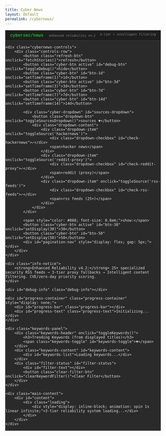 ```yaml
---
title: Cyber News
layout: default
permalink: /cybernews/
---
```


<style>
.cybernews-container {
    max-width: 1200px;
    margin: 0 auto;
    background: var(--bg-color-dark, #2a2a2a);
    border: 1px solid #444;
    overflow: hidden;
    font-family: 'Courier New', monospace;
    color: var(--txt-color-dark, #e0e0e0);
}

[data-theme="light"] .cybernews-container {
    background: #f8f8f8;
    color: #333;
    border: 1px solid #ddd;
}

.cybernews-header {
    background: #1e1e1e;
    color: #00ff00;
    padding: 8px 15px;
    border-bottom: 1px solid #444;
    font-size: 0.9em;
}

[data-theme="light"] .cybernews-header {
    background: #e0e0e0;
    color: #006600;
    border-bottom: 1px solid #ccc;
}

.cybernews-header h1 {
    font-size: 1.1em;
    margin-bottom: 2px;
    font-weight: normal;
    display: inline;
}

.cybernews-header .subtitle {
    font-size: 0.8em;
    color: #888;
    display: inline;
    margin-left: 10px;
}

.cybernews-header .api-status {
    float: right;
    color: #888;
    font-size: 0.8em;
}

.cybernews-controls {
    padding: 8px 15px;
    background: var(--bg-color-dark, #2a2a2a);
    border-bottom: 1px solid #444;
}

[data-theme="light"] .cybernews-controls {
    background: #f0f0f0;
    border-bottom: 1px solid #ccc;
}

.controls-row {
    display: flex;
    gap: 8px;
    align-items: center;
    justify-content: flex-start;
    flex-wrap: wrap;
    padding: 2px 0;
}

.cyber-btn {
    background: #333;
    color: #ccc;
    border: 1px solid #555;
    padding: 3px 8px;
    border-radius: 2px;
    cursor: pointer;
    font-family: 'Courier New', monospace;
    font-size: 0.8em;
    transition: all 0.2s ease;
    white-space: nowrap;
}

[data-theme="light"] .cyber-btn {
    background: #ddd;
    color: #333;
    border: 1px solid #bbb;
}

.cyber-btn:hover {
    background: #444;
    border-color: #666;
}

[data-theme="light"] .cyber-btn:hover {
    background: #ccc;
    border-color: #999;
}

.cyber-btn.active {
    background: #00ff00 !important;
    color: #000 !important;
    border-color: #00ff00 !important;
}

.refresh-btn {
    background: #333;
    color: #00ff00;
    border: 1px solid #555;
    padding: 3px 8px;
    border-radius: 2px;
    cursor: pointer;
    font-family: 'Courier New', monospace;
    font-size: 0.8em;
    transition: all 0.2s ease;
}

[data-theme="light"] .refresh-btn {
    background: #ddd;
    color: #006600;
    border: 1px solid #bbb;
}

.refresh-btn:hover {
    background: #00ff00;
    color: #000;
}

.cyber-dropdown {
    position: relative;
    display: inline-block;
}

.dropdown-btn {
    background: #333;
    color: #0099ff;
    border: 1px solid #555;
    padding: 3px 8px;
    border-radius: 2px;
    cursor: pointer;
    font-family: 'Courier New', monospace;
    font-size: 0.8em;
    transition: all 0.2s ease;
}

[data-theme="light"] .dropdown-btn {
    background: #ddd;
    color: #0066cc;
    border: 1px solid #bbb;
}

.dropdown-btn:hover {
    background: #444;
    border-color: #666;
}

[data-theme="light"] .dropdown-btn:hover {
    background: #ccc;
    border-color: #999;
}

.dropdown-content {
    display: none;
    position: absolute;
    top: 100%;
    left: 0;
    background: #333;
    min-width: 180px;
    border: 1px solid #555;
    border-radius: 2px;
    z-index: 1000;
    margin-top: 2px;
}

[data-theme="light"] .dropdown-content {
    background: #fff;
    border: 1px solid #ccc;
}

.cyber-dropdown.open .dropdown-content {
    display: block;
}

.dropdown-item {
    padding: 6px 10px;
    cursor: pointer;
    font-size: 0.8em;
    color: #ccc;
    transition: background 0.2s ease;
    display: flex;
    align-items: center;
    gap: 6px;
}

[data-theme="light"] .dropdown-item {
    color: #333;
}

.dropdown-item:hover {
    background: #444;
}

[data-theme="light"] .dropdown-item:hover {
    background: #f0f0f0;
}

.dropdown-checkbox {
    width: 12px;
    height: 12px;
    border: 1px solid #666;
    background: #222;
    display: flex;
    align-items: center;
    justify-content: center;
    font-size: 10px;
    color: #00ff00;
}

[data-theme="light"] .dropdown-checkbox {
    background: #fff;
    border: 1px solid #999;
    color: #006600;
}

.loading {
    text-align: center;
    padding: 40px;
    color: #00ff00;
    font-size: 1.2em;
}

[data-theme="light"] .loading {
    color: #006600;
}

.error {
    text-align: center;
    padding: 40px;
    color: #ff6666;
    background: #2a1a1a;
    margin: 20px;
    border: 1px solid #ff6666;
}

[data-theme="light"] .error {
    color: #cc0000;
    background: #ffe0e0;
    border: 1px solid #cc0000;
}

/* Keywords panel - now outside the grid */
.keywords-panel {
    background: #1e1e1e;
    border: 1px solid #444;
    border-radius: 4px;
    margin: 15px;
}

[data-theme="light"] .keywords-panel {
    background: #f0f0f0;
    border: 1px solid #ccc;
}

.keywords-header {
    padding: 8px 12px;
    border-bottom: 1px solid #444;
    cursor: pointer;
    user-select: none;
    display: flex;
    justify-content: space-between;
    align-items: center;
    background: #2a2a2a;
}

[data-theme="light"] .keywords-header {
    background: #e8e8e8;
    border-bottom: 1px solid #ccc;
}

.keywords-header h3 {
    margin: 0;
    font-size: 0.9em;
    color: #00ff00;
}

[data-theme="light"] .keywords-header h3 {
    color: #006600;
}

.keywords-toggle {
    font-size: 0.8em;
    color: #888;
    transition: transform 0.2s ease;
}

.keywords-toggle.collapsed {
    transform: rotate(-90deg);
}

.keywords-content {
    padding: 10px 12px;
    font-size: 0.8em;
    line-height: 1.4;
    max-height: 200px;
    overflow-y: auto;
}

.keywords-content.collapsed {
    display: none;
}

.keyword-item {
    display: inline-block;
    margin: 2px 4px 2px 0;
    padding: 2px 6px;
    background: #333;
    border: 1px solid #555;
    border-radius: 3px;
    cursor: pointer;
    transition: all 0.2s ease;
    white-space: nowrap;
    font-size: 0.75em;
}

[data-theme="light"] .keyword-item {
    background: #e0e0e0;
    border: 1px solid #bbb;
    color: #333;
}

.keyword-item:hover {
    background: #444;
    border-color: #00ff00;
}

[data-theme="light"] .keyword-item:hover {
    background: #d0d0d0;
    border-color: #006600;
}

.keyword-item.active {
    background: #00ff00;
    color: #000;
    border-color: #00ff00;
}

.keyword-count {
    color: #888;
    font-weight: bold;
}

.filter-status {
    padding: 5px 12px;
    border-top: 1px solid #444;
    background: #1a1a1a;
    font-size: 0.7em;
    color: #00ff00;
    display: none;
}

[data-theme="light"] .filter-status {
    background: #f8f8f8;
    border-top: 1px solid #ccc;
    color: #006600;
}

.filter-status.active {
    display: block;
}

.clear-filter-btn {
    background: #ff4444;
    color: #fff;
    border: 1px solid #ff6666;
    padding: 2px 8px;
    border-radius: 3px;
    cursor: pointer;
    font-family: 'Courier New', monospace;
    font-size: 0.7em;
    transition: all 0.2s ease;
    margin-top: 5px;
}

.clear-filter-btn:hover {
    background: #ff6666;
}

.debug-info {
    background: #1a1a2e;
    border: 1px solid #333;
    padding: 8px;
    margin: 15px;
    font-family: monospace;
    font-size: 0.75em;
    color: #ccc;
    max-height: 180px;
    overflow-y: auto;
    line-height: 1.2;
    display: block;
}

[data-theme="light"] .debug-info {
    background: #f8f8f8;
    border: 1px solid #ddd;
    color: #333;
}

.progress-container {
    margin: 15px;
    background: #333;
    border: 1px solid #555;
    height: 20px;
    border-radius: 4px;
    overflow: hidden;
    position: relative;
}

[data-theme="light"] .progress-container {
    background: #e0e0e0;
    border: 1px solid #ccc;
}

.progress-bar {
    height: 100%;
    background: linear-gradient(90deg, #00ff00, #00cc00);
    width: 0%;
    transition: width 0.3s ease;
    border-radius: 3px;
}

[data-theme="light"] .progress-bar {
    background: linear-gradient(90deg, #006600, #004400);
}

.progress-text {
    position: absolute;
    top: 50%;
    left: 50%;
    transform: translate(-50%, -50%);
    font-size: 0.75em;
    color: #fff;
    font-family: 'Courier New', monospace;
    font-weight: bold;
    text-shadow: 1px 1px 1px rgba(0,0,0,0.8);
    white-space: nowrap;
}

.info-notice {
    background: #1a2a1a;
    border: 1px solid #555;
    padding: 8px 15px;
    margin: 8px 15px;
    font-size: 0.8em;
    color: #ccc;
    border-left: 3px solid #00ff00;
}

[data-theme="light"] .info-notice {
    background: #f0f8f0;
    border: 1px solid #ddd;
    color: #333;
    border-left: 3px solid #006600;
}

.main-content {
    margin: 0 15px;
}

.stories {
    padding: 0 0 15px 0;
}

.story {
    background: var(--bg-color-dark, #2a2a2a);
    margin: 8px 0;
    padding: 12px;
    border: 1px solid #444;
    transition: all 0.2s ease;
    border-left: 2px solid #666;
}

[data-theme="light"] .story {
    background: #fff;
    border: 1px solid #ddd;
    border-left: 2px solid #999;
}

.story:hover {
    border-left-color: #00ff00;
    background: #2e2e2e;
}

[data-theme="light"] .story:hover {
    border-left-color: #006600;
    background: #f8f8f8;
}

.story.reddit {
    border-left-color: #ff4500;
}

.story.rss-feed {
    border-left-color: #9966cc;
}

.story.hn {
    border-left-color: #ff6600;
}

.story.priority {
    border-left-color: #ff0066;
    background: #2a2a3a;
}

[data-theme="light"] .story.priority {
    background: #fff0f8;
}

.story-title {
    font-size: 1em;
    font-weight: normal;
    color: var(--txt-color-dark, #e0e0e0);
    margin-bottom: 8px;
    line-height: 1.3;
    cursor: pointer;
    transition: color 0.3s ease;
}

[data-theme="light"] .story-title {
    color: #333;
}

.story-title:hover {
    color: #00ff00;
}

[data-theme="light"] .story-title:hover {
    color: #006600;
}

.story-meta {
    display: flex;
    gap: 15px;
    margin-bottom: 8px;
    font-size: 0.8em;
    color: #888;
    flex-wrap: wrap;
}

.meta-item {
    display: flex;
    align-items: center;
    gap: 3px;
}

.meta-item.clickable {
    cursor: pointer;
    transition: color 0.2s ease;
}

.meta-item.clickable:hover {
    color: #00ff00;
}

[data-theme="light"] .meta-item.clickable:hover {
    color: #006600;
}

.source-indicator {
    font-size: 0.7em;
    margin-left: 5px;
    padding: 1px 4px;
    border-radius: 2px;
}

.source-hn {
    background: #ff6600;
    color: #000;
}

.source-reddit {
    background: #ff4500;
    color: #fff;
}

.source-rss {
    background: #9966cc;
    color: #fff;
}

.priority-indicator {
    background: #ff0066;
    color: #fff;
    font-size: 0.6em;
    padding: 1px 3px;
    border-radius: 2px;
    margin-left: 5px;
}

/* Header dropdown fixes - NEW SECTION */
.site-header {
    position: relative;
    z-index: 2000;
}

.dropdown {
    position: relative;
    z-index: 2001;
}

.dropdown-content {
    position: absolute;
    top: 100%;
    right: 0;
    background-color: var(--navbar-bg-color);
    min-width: 160px;
    max-width: 200px;
    box-shadow: 0px 8px 16px 0px rgba(0,0,0,0.2);
    z-index: 2002;
    list-style: none;
    padding: 0;
    margin: 0;
    border-radius: 4px;
    overflow: hidden;
}

.dropdown-content.show {
    display: block;
}

.dropdown-content a {
    color: var(--txt-color);
    padding: 12px 16px;
    text-decoration: none;
    display: block;
    white-space: nowrap;
    transition: background-color 0.3s;
}

.dropdown-content a:hover {
    background-color: var(--hover-bg-color);
}

/* Ensure cybernews container doesn't interfere */
.cybernews-container {
    position: relative;
    z-index: 1;
    margin-top: 0;
}

@media (max-width: 768px) {
    /* Fix hamburger menu overflow */
    .cybernews-container {
        width: 100%;
        max-width: 100vw;
        overflow-x: hidden;
    }
    
    /* Mobile button layout - arrange in 2 rows */
    .controls-row {
        justify-content: center;
        gap: 4px;
        flex-direction: row;
        align-items: center;
        flex-wrap: wrap;
    }
    
    /* Create visual separation between button groups */
    .controls-row .refresh-btn,
    .controls-row #debug-btn,
    .controls-row #btn-1d,
    .controls-row #btn-3d,
    .controls-row #btn-7d,
    .controls-row #btn-14d {
        order: 1;
        margin: 2px 1px;
    }
    
    /* Force line break before sources dropdown */
    .controls-row .cyber-dropdown,
    .controls-row span[style*="color: #888"],
    .controls-row #btn-30,
    .controls-row #btn-50,
    .controls-row #pagination-nav {
        order: 2;
        margin: 2px 1px;
    }
    
    /* Add line break between the two groups */
    .controls-row .cyber-dropdown {
        margin-left: 8px;
    }
    
    /* Force wrap after timeframe buttons */
    .controls-row #btn-14d::after {
        content: "";
        flex-basis: 100%;
        height: 0;
    }
    
    /* Smaller buttons on mobile */
    .cyber-btn,
    .refresh-btn,
    .dropdown-btn {
        font-size: 0.7em;
        padding: 2px 6px;
    }
    
    /* Constrain dropdown width */
    .dropdown-content {
        min-width: 160px;
        max-width: 90vw;
        left: 0;
        right: auto;
    }
    
    /* Make sure dropdown doesn't overflow */
    .cyber-dropdown {
        position: relative;
    }
    
    .cyber-dropdown.open .dropdown-content {
        position: absolute;
        z-index: 1000;
    }
    
    .story-meta {
        gap: 6px;
    }
    
    /* Header dropdown mobile fixes - NEW SECTION */
    .site-header {
        overflow: visible;
        position: relative;
    }
    
    .dropdown {
        position: relative;
    }
    
    .dropdown-content {
        position: absolute;
        right: 0;
        left: auto;
        width: auto;
        min-width: 160px;
        max-width: calc(100vw - 40px);
        box-sizing: border-box;
    }
    
    /* Prevent body overflow when dropdown is open */
    body.dropdown-open {
        overflow-x: hidden;
    }
    
    /* Stack story meta on very small screens */
    @media (max-width: 480px) {
        .story-meta {
            flex-direction: column;
            align-items: flex-start;
            gap: 4px;
        }
    }
}

@keyframes spin {
    0% { opacity: 0.3; }
    50% { opacity: 1; }
    100% { opacity: 0.3; }
}
</style>

<div class="cybernews-container">
    <div class="cybernews-header">
        <h1>cybersec/news</h1>
        <span class="subtitle">enhanced reliability v4.2</span>
        <span class="api-status">3-tier + intelligent filtering</span>
    </div>

    <div class="cybernews-controls">
        <div class="controls-row">
            <button class="refresh-btn" onclick="fetchStories()">refresh</button>
            <button class="cyber-btn active" id="debug-btn" onclick="toggleDebug()">hide</button>
            <button class="cyber-btn" id="btn-1d" onclick="setTimeframe(1)">1d</button>
            <button class="cyber-btn active" id="btn-3d" onclick="setTimeframe(3)">3d</button>
            <button class="cyber-btn" id="btn-7d" onclick="setTimeframe(7)">7d</button>
            <button class="cyber-btn" id="btn-14d" onclick="setTimeframe(14)">14d</button>
            
            <div class="cyber-dropdown" id="sources-dropdown">
                <button class="dropdown-btn" onclick="toggleSourcesDropdown()">sources ▼</button>
                <div class="dropdown-content">
                    <div class="dropdown-item" onclick="toggleSource('hackernews')">
                        <div class="dropdown-checkbox" id="check-hackernews">✓</div>
                        <span>hacker news</span>
                    </div>
                    <div class="dropdown-item" onclick="toggleSource('reddit-proxy')">
                        <div class="dropdown-checkbox" id="check-reddit-proxy">✓</div>
                        <span>reddit (proxy)</span>
                    </div>
                    <div class="dropdown-item" onclick="toggleSource('rss-feeds')">
                        <div class="dropdown-checkbox" id="check-rss-feeds">✓</div>
                        <span>rss feeds (25+)</span>
                    </div>
                </div>
            </div>
            
            <span style="color: #888; font-size: 0.8em;">show:</span>
            <button class="cyber-btn active" id="btn-30" onclick="setDisplay(30)">30</button>
            <button class="cyber-btn" id="btn-50" onclick="setDisplay(50)">50</button>
            <div id="pagination-nav" style="display: flex; gap: 5px;"></div>
        </div>
    </div>

    <div class="info-notice">
        <strong>Enhanced Reliability v4.2:</strong> 25+ specialized security RSS feeds → 3-tier proxy fallbacks → Intelligent content filtering. CVE/zero-day priority scoring.
    </div>

    <div id="debug-info" class="debug-info"></div>
    
    <div id="progress-container" class="progress-container" style="display: none;">
        <div id="progress-bar" class="progress-bar"></div>
        <div id="progress-text" class="progress-text">Initializing...</div>
    </div>

    <div class="keywords-panel">
        <div class="keywords-header" onclick="toggleKeywords()">
            <h3>Trending Keywords (from displayed titles)</h3>
            <span class="keywords-toggle" id="keywords-toggle">▼</span>
        </div>
        <div class="keywords-content" id="keywords-content">
            <div id="keywords-list">Loading keywords...</div>
        </div>
        <div class="filter-status" id="filter-status">
            <div id="filter-text"></div>
            <button class="clear-filter-btn" onclick="clearKeywordFilter()">Clear Filter</button>
        </div>
    </div>

    <div class="main-content">
        <div id="content">
            <div class="loading">
                <div style="display: inline-block; animation: spin 1s linear infinite;">3-tier reliability system loading...</div>
            </div>
        </div>
    </div>
</div>

<!-- RSS Parser Library -->
<script src="https://unpkg.com/rss-parser@3.13.0/dist/rss-parser.min.js"></script>

<script>
    // Global state
    let currentTimeframe = 3;
    let debugMode = true;
    let displayPerPage = 30;
    let currentPage = 1;
    let allStories = [];
    let filteredStories = [];
    let debugOutput = '';
    let keywordsExpanded = true;
    let activeKeywordFilter = null;
    let extractedKeywords = {};
    
    // Progress tracking
    let totalOperations = 0;
    let completedOperations = 0;
    
    const sources = {
        hackernews: true,
        'reddit-proxy': true,
        'rss-feeds': true
    };

    // Tier 1: Specialized RSS feeds
    const rssFeeds = {
        bleeping: 'https://www.bleepingcomputer.com/feed/',
        thehackernews: 'https://thehackernews.com/feeds/posts/default',
        darkreading: 'https://www.darkreading.com/rss.xml',
        infosecmag: 'https://www.infosecurity-magazine.com/rss/news/',
        exploitdb: 'https://www.exploit-db.com/rss.xml',
        apisecurity: 'https://apisecurity.io/feed/index.xml',
        f5labs: 'https://www.f5.com/labs/rss-feeds/all.xml',
        cisa: 'https://www.cisa.gov/cybersecurity-advisories/all.xml',
        krebs: 'https://krebsonsecurity.com/feed/',
        securityweek: 'https://www.securityweek.com/feed/',
        cybersecuritynews: 'https://cybersecuritynews.com/feed/',
        securityaffairs: 'https://securityaffairs.co/wordpress/feed',
        hackread: 'https://www.hackread.com/feed/',
        crowdstrike: 'https://www.crowdstrike.com/blog/feed/',
        checkpoint: 'https://blog.checkpoint.com/feed/',
        paloalto: 'https://unit42.paloaltonetworks.com/feed/',
        microsoft_security: 'https://www.microsoft.com/security/blog/feed/',
        google_security: 'https://security.googleblog.com/feeds/posts/default',
        fireeye: 'https://www.mandiant.com/resources/blog/rss.xml',
        securelist: 'https://securelist.com/feed/',
        recorded_future: 'https://www.recordedfuture.com/feed',
        badcyber: 'https://badcyber.com/feed/',
        schneier: 'https://www.schneier.com/blog/atom.xml',
        malwaretech: 'https://www.malwaretech.com/feed',
        cyberscoop: 'https://www.cyberscoop.com/feed/'
    };

    const corsProxies = [
        'https://corsproxy.io/?',
        'https://api.allorigins.win/get?url=',
        'https://thingproxy.freeboard.io/fetch/',
        'https://api.codetabs.com/v1/proxy?quest='
    ];
    
    function log(message) {
        console.log(message);
        const timestamp = new Date().toLocaleTimeString();
        debugOutput += `<div>[${timestamp}] ${message}</div>`;
        const debugDiv = document.getElementById('debug-info');
        if (debugDiv && debugMode) {
            debugDiv.innerHTML = debugOutput;
            debugDiv.scrollTop = debugDiv.scrollHeight;
        }
        updateProgress();
    }
    
    // FIXED: New function that extracts keywords only from the final displayed story titles
    function extractKeywordsFromFinalResults(stories) {
        const keywordCounts = {};
        const stopWords = new Set([
            'the', 'and', 'or', 'but', 'in', 'on', 'at', 'to', 'for', 'of', 'with', 'by', 
            'from', 'up', 'about', 'into', 'through', 'during', 'before', 'after', 'above', 
            'below', 'between', 'among', 'against', 'within', 'without', 'throughout', 'upon',
            'a', 'an', 'is', 'are', 'was', 'were', 'be', 'been', 'being', 'have', 'has', 'had',
            'do', 'does', 'did', 'will', 'would', 'could', 'should', 'may', 'might', 'must',
            'can', 'this', 'that', 'these', 'those', 'i', 'you', 'he', 'she', 'it', 'we', 'they',
            'new', 'now', 'more', 'also', 'just', 'how', 'what', 'when', 'where', 'why', 'who'
        ]);
        
        // Only analyze titles from the final displayed stories
        stories.forEach(story => {
            const titleText = story.title?.toLowerCase() || '';
            
            // Extract CVE patterns from titles only
            const cveMatches = titleText.match(/cve-\d{4}-\d+/g);
            if (cveMatches) {
                cveMatches.forEach(cve => {
                    const normalizedCVE = cve.toUpperCase();
                    keywordCounts[normalizedCVE] = (keywordCounts[normalizedCVE] || 0) + 1;
                });
            }
            
            // Extract security-relevant terms from titles only
            const words = titleText.match(/\b[a-zA-Z]+\b/g) || [];
            words.forEach(word => {
                const cleanWord = word.toLowerCase().trim();
                if (stopWords.has(cleanWord) || cleanWord.length < 3) return;
                
                // Focus on security terms and company names
                const securityTerms = [
                    'whatsapp', 'telegram', 'microsoft', 'google', 'apple', 'meta', 'facebook',
                    'security', 'vulnerability', 'exploit', 'malware', 'ransomware', 'phishing', 'breach',
                    'attack', 'hack', 'cyber', 'threat', 'patch', 'critical', 'zero-day', 'apt',
                    'cisa', 'china', 'russia', 'iran', 'android', 'ios', 'windows', 'linux',
                    'bitcoin', 'cryptocurrency', 'api', 'database', 'cloud', 'aws', 'azure',
                    'chrome', 'firefox', 'safari', 'edge', 'github', 'docker', 'kubernetes',
                    'nvidia', 'intel', 'amd', 'cisco', 'zoom', 'slack', 'teams', 'discord'
                ];
                
                if (securityTerms.includes(cleanWord)) {
                    keywordCounts[cleanWord] = (keywordCounts[cleanWord] || 0) + 1;
                }
            });
        });
        
        // Filter and sort keywords - only show keywords that appear at least once
        return Object.entries(keywordCounts)
            .filter(([word, count]) => count >= 1)
            .sort((a, b) => b[1] - a[1])
            .slice(0, 20)
            .reduce((obj, [word, count]) => {
                obj[word] = count;
                return obj;
            }, {});
    }
    
    // FIXED: Simplified function that only regenerates keywords when filtering
    function updateKeywordsFromVisibleStories() {
        // For filtering, re-extract from the stories being shown
        const storiesToAnalyze = activeKeywordFilter ? filteredStories : allStories;
        
        if (storiesToAnalyze.length === 0) {
            // Don't clear keywords if we have no stories to show
            updateKeywordsDisplay();
            return;
        }
        
        // Only regenerate keywords if we're filtering, otherwise keep the original keywords from the 150 stories
        if (activeKeywordFilter) {
            extractedKeywords = extractKeywordsFromFinalResults(storiesToAnalyze);
            log(`Keywords updated for filtered view: ${storiesToAnalyze.length} stories`);
        }
        
        updateKeywordsDisplay();
    }
    
    function updateKeywordsDisplay() {
        const keywordsList = document.getElementById('keywords-list');
        if (!keywordsList) return;
        
        if (Object.keys(extractedKeywords).length === 0) {
            keywordsList.innerHTML = '<span style="color: #888;">No keywords found</span>';
            return;
        }
        
        const keywordItems = Object.entries(extractedKeywords).map(([keyword, count]) => {
            const isActive = activeKeywordFilter === keyword;
            const activeClass = isActive ? ' active' : '';
            return `<span class="keyword-item${activeClass}" onclick="filterByKeyword('${keyword}')">${keyword} <span class="keyword-count">(${count})</span></span>`;
        }).join('');
        
        keywordsList.innerHTML = keywordItems;
        log(`Keywords panel updated with ${Object.keys(extractedKeywords).length} trending terms from displayed titles`);
    }
    
    function toggleKeywords() {
        keywordsExpanded = !keywordsExpanded;
        const content = document.getElementById('keywords-content');
        const toggle = document.getElementById('keywords-toggle');
        
        if (keywordsExpanded) {
            content.classList.remove('collapsed');
            toggle.classList.remove('collapsed');
            toggle.textContent = '▼';
        } else {
            content.classList.add('collapsed');
            toggle.classList.add('collapsed');
            toggle.textContent = '▶';
        }
    }
    
    function filterByKeyword(keyword) {
        if (activeKeywordFilter === keyword) {
            clearKeywordFilter();
            return;
        }
        
        activeKeywordFilter = keyword;
        // Filter based on title only, not description
        filteredStories = allStories.filter(story => {
            const titleText = story.title?.toLowerCase() || '';
            return titleText.includes(keyword.toLowerCase());
        });
        
        currentPage = 1;
        updateKeywordsFromVisibleStories();
        displayStories();
        
        // Show filter status
        const filterStatus = document.getElementById('filter-status');
        const filterText = document.getElementById('filter-text');
        filterStatus.classList.add('active');
        filterText.textContent = `Filtering by "${keyword}" in titles - ${filteredStories.length} stories`;
        
        log(`Applied title filter: "${keyword}" - ${filteredStories.length} matching stories`);
    }
    
    function clearKeywordFilter() {
        activeKeywordFilter = null;
        filteredStories = [];
        currentPage = 1;
        
        // Reset keywords back to the original 150-story keywords
        extractedKeywords = extractKeywordsFromFinalResults(allStories);
        updateKeywordsDisplay();
        displayStories();
        
        const filterStatus = document.getElementById('filter-status');
        filterStatus.classList.remove('active');
        
        log('Cleared keyword filter - restored original keywords from 150 stories');
    }
    
    function updateProgress(customText = null) {
        const progressContainer = document.getElementById('progress-container');
        const progressBar = document.getElementById('progress-bar');
        const progressText = document.getElementById('progress-text');
        
        if (!progressContainer || !progressBar || !progressText) return;
        
        if (totalOperations === 0) {
            progressContainer.style.display = 'none';
            return;
        }
        
        const percentage = Math.min(100, (completedOperations / totalOperations) * 100);
        progressBar.style.width = percentage + '%';
        
        if (customText) {
            progressText.textContent = customText;
        } else if (percentage === 100) {
            progressText.textContent = 'Complete!';
        } else {
            progressText.textContent = `${Math.round(percentage)}% - ${completedOperations}/${totalOperations} operations`;
        }
        
        if (totalOperations > 0 && progressContainer.style.display === 'none') {
            progressContainer.style.display = 'block';
        }
        
        if (percentage >= 100) {
            setTimeout(() => {
                if (progressContainer) {
                    progressContainer.style.display = 'none';
                }
            }, 1500);
        }
    }
    
    function initializeProgress(total, text = 'Starting...') {
        totalOperations = total;
        completedOperations = 0;
        updateProgress(text);
    }
    
    function incrementProgress(text = null) {
        completedOperations++;
        updateProgress(text);
    }
    
    function resetProgress() {
        totalOperations = 0;
        completedOperations = 0;
        const progressContainer = document.getElementById('progress-container');
        if (progressContainer) {
            progressContainer.style.display = 'none';
        }
    }
    
    async function fetchWithTimeout(fetchFunction, timeoutMs = 15000) {
        return Promise.race([
            fetchFunction(),
            new Promise((_, reject) => 
                setTimeout(() => reject(new Error('Request timeout')), timeoutMs)
            )
        ]).catch(error => {
            log(`Error: ${error.message}`);
            return [];
        });
    }
    
    function updateButtons() {
        document.querySelectorAll('.cyber-btn').forEach(btn => btn.classList.remove('active'));
        
        const timeframeBtnId = currentTimeframe === 1 ? 'btn-1d' :
                             currentTimeframe === 3 ? 'btn-3d' :
                             currentTimeframe === 7 ? 'btn-7d' :
                             currentTimeframe === 14 ? 'btn-14d' : 'btn-3d';
        document.getElementById(timeframeBtnId).classList.add('active');
        
        document.getElementById(`btn-${displayPerPage}`).classList.add('active');
        
        const debugBtn = document.getElementById('debug-btn');
        debugBtn.textContent = debugMode ? 'hide' : 'debug';
        if (debugMode) debugBtn.classList.add('active');
        
        Object.keys(sources).forEach(source => {
            const cb = document.getElementById(`check-${source}`);
            if (cb) cb.textContent = sources[source] ? '✓' : '';
        });
        
        const debugDiv = document.getElementById('debug-info');
        if (debugDiv) {
            debugDiv.style.display = debugMode ? 'block' : 'none';
            if (debugMode) debugDiv.innerHTML = debugOutput;
        }
    }

    async function fetchRSSWithEnhancedFallback(feedUrl, sourceName) {
        const parser = new RSSParser({
            headers: {
                'User-Agent': 'Mozilla/5.0 (compatible; RSS Reader)',
            }
        });
        
        for (let i = 0; i < corsProxies.length; i++) {
            const proxy = corsProxies[i];
            try {
                log(`${sourceName}: trying proxy ${i + 1}/${corsProxies.length}`);
                
                let proxyUrl;
                if (proxy.includes('allorigins')) {
                    proxyUrl = proxy + encodeURIComponent(feedUrl);
                } else if (proxy.includes('corsproxy.io')) {
                    proxyUrl = proxy + encodeURIComponent(feedUrl);  
                } else {
                    proxyUrl = proxy + feedUrl;
                }
                
                let feedData;
                if (proxy.includes('allorigins')) {
                    const response = await fetch(proxyUrl);
                    if (response.ok) {
                        const data = await response.json();
                        if (data.contents) {
                            feedData = await parser.parseString(data.contents);
                        }
                    }
                } else {
                    feedData = await parser.parseURL(proxyUrl);
                }
                
                if (feedData && feedData.items && feedData.items.length > 0) {
                    const stories = feedData.items.map((item, index) => ({
                        objectID: `rss_${sourceName}_${index}_${Date.now()}`,
                        title: item.title,
                        author: sourceName,
                        points: Math.floor(Math.random() * 50) + 25,
                        num_comments: 0,
                        created_at: item.pubDate || item.isoDate || new Date().toISOString(),
                        url: item.link,
                        description: item.contentSnippet || item.content || '',
                        source: 'rss',
                        rss_source: sourceName
                    })).filter(story => story.title && story.url);
                    
                    log(`${sourceName}: proxy ${i + 1} succeeded with ${stories.length} stories`);
                    return stories;
                }
                
            } catch (error) {
                log(`${sourceName}: proxy ${i + 1} failed - ${error.message}`);
            }
            
            await new Promise(r => setTimeout(r, 300));
        }
        
        log(`${sourceName}: all proxy methods failed`);
        return [];
    }

    async function fetchAllRSSFeeds() {
        if (!sources['rss-feeds']) return [];
        
        log('TIER 1: Fetching RSS feeds with enhanced proxy fallbacks');
        let allRSSStories = [];
        
        const feedEntries = Object.entries(rssFeeds);
        const batchSize = 4;
        
        for (let i = 0; i < feedEntries.length; i += batchSize) {
            const batch = feedEntries.slice(i, i + batchSize);
            log(`Processing batch ${Math.floor(i/batchSize) + 1}/${Math.ceil(feedEntries.length/batchSize)}`);
            
            const batchPromises = batch.map(([feedName, feedUrl]) => 
                fetchWithTimeout(() => fetchRSSWithEnhancedFallback(feedUrl, feedName), 20000)
            );
            
            const batchResults = await Promise.all(batchPromises);
            batchResults.forEach(stories => {
                allRSSStories = allRSSStories.concat(stories);
            });
            
            incrementProgress(`RSS batch ${Math.floor(i/batchSize) + 1} complete`);
            await new Promise(r => setTimeout(r, 800));
        }
        
        log(`TIER 1 complete: ${allRSSStories.length} stories from RSS feeds`);
        return allRSSStories;
    }

    async function fetchRedditViaProxy() {
        if (!sources['reddit-proxy']) return [];
        
        log('TIER 2: Fetching Reddit via proxy');
        const subreddits = ['cybersecurity', 'netsec'];
        let allStories = [];
        
        for (const sub of subreddits) {
            const workingProxies = ['https://corsproxy.io/?', 'https://api.allorigins.win/get?url='];
            
            for (const proxy of workingProxies) {
                try {
                    const url = `${proxy}${encodeURIComponent(`https://www.reddit.com/r/${sub}/hot.json?limit=25`)}`;
                    const response = await fetch(url);
                    
                    if (response.ok) {
                        let data;
                        if (proxy.includes('allorigins')) {
                            const json = await response.json();
                            data = JSON.parse(json.contents);
                        } else {
                            data = await response.json();
                        }
                        
                        const posts = data.data?.children || [];
                        const now = new Date();
                        const cutoff = new Date(now.getTime() - (currentTimeframe * 24 * 60 * 60 * 1000));
                        
                        const stories = posts.filter(post => {
                            const p = post.data;
                            const createdDate = new Date(p.created_utc * 1000);
                            return createdDate >= cutoff && 
                                   p.url && 
                                   !p.url.includes('reddit.com/r/') && 
                                   p.score >= 10;
                        }).map(post => {
                            const p = post.data;
                            return {
                                objectID: `reddit_${p.id}`,
                                title: p.title,
                                author: `u/${p.author}`,
                                points: p.score,
                                num_comments: p.num_comments,
                                created_at: new Date(p.created_utc * 1000).toISOString(),
                                url: p.url,
                                reddit_url: `https://reddit.com${p.permalink}`,
                                source: 'reddit',
                                subreddit: sub
                            };
                        });
                        
                        allStories = allStories.concat(stories);
                        log(`Reddit r/${sub}: ${stories.length} stories`);
                        break;
                    }
                } catch (error) {
                    log(`Reddit r/${sub} failed: ${error.message}`);
                }
            }
            
            incrementProgress(`Reddit r/${sub} complete`);
            await new Promise(r => setTimeout(r, 600));
        }
        
        log(`TIER 2 complete: ${allStories.length} stories from Reddit`);
        return allStories;
    }
    
    async function fetchHackerNewsSimple() {
        if (!sources.hackernews) return [];
        
        log('TIER 3: Fetching Hacker News');
        try {
            const now = new Date();
            const cutoff = new Date(now.getTime() - (currentTimeframe * 24 * 60 * 60 * 1000));
            const timestamp = Math.floor(cutoff.getTime() / 1000);
            
            const queries = ['security', 'vulnerability', 'WhatsApp', 'cybersecurity', 'breach', 'malware'];
            let stories = [];
            
            for (let i = 0; i < queries.length; i++) {
                const query = queries[i];
                try {
                    const url = `https://hn.algolia.com/api/v1/search?query=${encodeURIComponent(query)}&tags=story&hitsPerPage=15&numericFilters=created_at_i>${timestamp}`;
                    const response = await fetch(url);
                    
                    if (response.ok) {
                        const data = await response.json();
                        stories = stories.concat(data.hits.map(hit => ({ ...hit, source: 'hackernews' })));
                        log(`HN "${query}": ${data.hits.length} results`);
                    }
                } catch (e) {
                    log(`HN query "${query}" failed: ${e.message}`);
                }
                
                incrementProgress(`HN query "${query}" complete`);
                await new Promise(r => setTimeout(r, 400));
            }
            
            log(`TIER 3 complete: ${stories.length} stories from Hacker News`);
            return stories;
            
        } catch (error) {
            log(`HN error: ${error.message}`);
            return [];
        }
    }
    
    function isRelevantCybersecStory(story) {
        const title = story.title?.toLowerCase() || '';
        const description = story.description?.toLowerCase() || '';
        const text = title + ' ' + description;
        
        const priorityKeywords = [
            'cve-202', 'cve-201', 'zero-day', '0-day', 'vulnerability', 'exploit',
            'critical security', 'security patch', 'emergency update', 'zero click',
            'whatsapp', 'ransomware', 'malware', 'spyware', 'backdoor', 'rootkit',
            'trojan', 'botnet', 'apt ', 'advanced persistent', 'supply chain attack',
            'data breach', 'cisa alert', 'security incident', 'cyber attack',
            'threat actor', 'nation state', 'security advisory'
        ];
        
        if (priorityKeywords.some(word => text.includes(word))) {
            return true;
        }
        
        const strongExclude = [
            'sports', 'weather', 'cooking', 'travel', 'music', 'movie', 'entertainment',
            'fashion', 'celebrity', 'immigration', 'election', 'politics', 'climate',
            'economy', 'stock market', 'oil price', 'interest rate', 'unemployment'
        ];
        
        if (strongExclude.some(word => text.includes(word))) {
            return false;
        }
        
        if (story.source === 'rss') {
            const highTrustSources = [
                'bleeping', 'krebs', 'securityweek', 'cybersecuritynews',
                'infosecmag', 'darkreading', 'thehackernews', 'securityaffairs',
                'hackread', 'cisa', 'exploitdb', 'apisecurity', 'f5labs',
                'crowdstrike', 'checkpoint', 'paloalto', 'microsoft_security',
                'google_security', 'fireeye', 'securelist', 'recorded_future',
                'malwaretech', 'schneier', 'badcyber'
            ];
            
            if (highTrustSources.some(source => story.rss_source?.includes(source))) {
                return true;
            }
        }
        
        const include = [
            'cyber', 'security', 'hack', 'breach', 'threat', 'attack', 'phishing',
            'privacy', 'encryption', 'surveillance', 'incident', 'forensics',
            'pentest', 'firewall', 'antivirus', 'endpoint', 'siem', 'soc',
            'authentication', 'authorization', 'compliance', 'gdpr', 'hipaa'
        ];
        
        return include.some(word => text.includes(word));
    }
    
    async function fetchStories() {
        const contentDiv = document.getElementById('content');
        debugOutput = '';
        resetProgress();
        
        log('Enhanced Reliability v4.2 starting...');
        log(`3-Tier Stack: RSS Feeds → Reddit → HN`);
        log(`Config: ${currentTimeframe}d timeframe, ${displayPerPage} per page`);
        
        let totalOps = 0;
        if (sources['rss-feeds']) {
            totalOps += Math.ceil(Object.keys(rssFeeds).length / 4);
        }
        if (sources['reddit-proxy']) {
            totalOps += 2;
        }
        if (sources.hackernews) {
            totalOps += 6;
        }
        totalOps += 5; // Processing stages + keyword extraction
        
        initializeProgress(totalOps, 'Initializing 3-tier system...');
        
        contentDiv.innerHTML = '<div class="loading"><div style="animation: spin 1s linear infinite;">3-tier reliability system loading...</div></div>';
        
        try {
            let all = [];
            
            const rssStories = await fetchWithTimeout(fetchAllRSSFeeds, 60000);
            all = all.concat(rssStories);
            log(`TIER 1 summary: ${rssStories.length} stories`);
            
            const reddit = await fetchWithTimeout(fetchRedditViaProxy, 20000);
            all = all.concat(reddit);
            log(`TIER 2 summary: ${reddit.length} stories`);
            
            const hn = await fetchWithTimeout(fetchHackerNewsSimple, 15000);
            all = all.concat(hn);
            log(`TIER 3 summary: ${hn.length} stories`);
            
            log(`=== TOTAL COLLECTED: ${all.length} stories ===`);
            incrementProgress('Processing: Time filtering...');
            
            const now = new Date();
            const cutoff = new Date(now.getTime() - (currentTimeframe * 24 * 60 * 60 * 1000));
            
            const timeFiltered = all.filter(story => {
                if (!story.created_at) return true;
                const storyDate = new Date(story.created_at);
                return storyDate >= cutoff || isNaN(storyDate.getTime());
            });
            
            log(`After time filtering: ${timeFiltered.length} stories`);
            incrementProgress('Processing: Deduplication...');
            
            const unique = [];
            const seen = new Set();
            timeFiltered.forEach(story => {
                const titleKey = story.title?.toLowerCase().replace(/[^\w\s]/g, '').substring(0, 70);
                const urlKey = story.url?.replace(/^https?:\/\/(www\.)?/, '').toLowerCase();
                const key = `${titleKey}|${urlKey}`;
                
                if (key && !seen.has(key) && story.title && story.url) {
                    seen.add(key);
                    unique.push(story);
                }
            });
            
            log(`After deduplication: ${unique.length} stories`);
            incrementProgress('Processing: Content filtering...');
            
            const filtered = unique.filter(isRelevantCybersecStory);
            log(`After cybersecurity filtering: ${filtered.length} stories`);
            
            incrementProgress('Processing: Ranking & scoring...');
            
            allStories = filtered
                .map(story => {
                    let sourceMultiplier = 1;
                    let contentBonus = 0;
                    
                    if (story.source === 'rss') sourceMultiplier = 1.8;
                    else if (story.source === 'hackernews') sourceMultiplier = 1.3;
                    else if (story.source === 'reddit') sourceMultiplier = 1.1;
                    
                    const title = story.title?.toLowerCase() || '';
                    const desc = story.description?.toLowerCase() || '';
                    const text = title + ' ' + desc;
                    
                    if (text.includes('cve-202') || text.includes('zero-day') || text.includes('0-day')) {
                        contentBonus += 50;
                    }
                    if (text.includes('critical') && text.includes('vulnerability')) {
                        contentBonus += 30;
                    }
                    if (text.includes('whatsapp') || text.includes('telegram') || text.includes('signal')) {
                        contentBonus += 25;
                    }
                    if (text.includes('ransomware') || text.includes('apt ') || text.includes('nation state')) {
                        contentBonus += 20;
                    }
                    if (text.includes('data breach') || text.includes('security incident')) {
                        contentBonus += 15;
                    }
                    
                    const recencyScore = (new Date(story.created_at).getTime() / 1000000);
                    const totalScore = ((story.points || 0) * sourceMultiplier) + contentBonus + recencyScore;
                    
                    return { ...story, totalScore, contentBonus, sourceMultiplier };
                })
                .sort((a, b) => b.totalScore - a.totalScore)
                .slice(0, 150);
            
            log(`=== FINAL RANKED SET: ${allStories.length} stories ===`);
            
            // Clear any previous filter state
            activeKeywordFilter = null;
            filteredStories = [];
            
            // FIXED: NOW extract keywords from the final 150 displayed stories ONLY
            incrementProgress('Processing: Extracting trending keywords from final results...');
            extractedKeywords = extractKeywordsFromFinalResults(allStories);
            
            log(`=== EXTRACTED ${Object.keys(extractedKeywords).length} TRENDING KEYWORDS FROM ${allStories.length} FINAL STORIES ===`);
            
            if (debugMode && allStories.length > 0) {
                log("=== TOP 15 STORIES ===");
                allStories.slice(0, 15).forEach((story, i) => {
                    const sourceDisplay = story.source === 'rss' ? `RSS-${story.rss_source}` : story.source;
                    const bonusInfo = story.contentBonus > 0 ? ` +${story.contentBonus}bonus` : '';
                    log(`${i + 1}. [${sourceDisplay}] "${story.title.substring(0, 80)}..." (${story.points}pts, x${story.sourceMultiplier?.toFixed(1)}${bonusInfo})`);
                });
                
                const priorityStories = allStories.filter(story => {
                    const text = (story.title + ' ' + story.description).toLowerCase();
                    return text.includes('cve-202') || text.includes('zero-day') || 
                           text.includes('whatsapp') || text.includes('critical') ||
                           text.includes('ransomware') || text.includes('breach');
                });
                
                if (priorityStories.length > 0) {
                    log(`🎯 FOUND ${priorityStories.length} HIGH-PRIORITY SECURITY STORIES!`);
                    priorityStories.slice(0, 10).forEach((story, i) => {
                        const source = story.source === 'rss' ? story.rss_source : story.source;
                        log(`  ${i + 1}. [${source}] "${story.title.substring(0, 85)}"`);
                    });
                } else {
                    log("ℹ️ No high-priority CVE/zero-day/breach stories found in this fetch");
                }
            }
            
            updateProgress('Complete! Displaying results...');
            displayStories();
            
        } catch (error) {
            log(`Fatal error: ${error.message}`);
            resetProgress();
            displayError();
        }
    }
    
    function displayStories() {
        const contentDiv = document.getElementById('content');
        const storiesToShow = activeKeywordFilter ? filteredStories : allStories;
        
        if (storiesToShow.length === 0) {
            contentDiv.innerHTML = '<div class="error"><h3>No cybersecurity stories found</h3><p>Try refresh or different timeframe. Check debug for details.</p></div>';
            return;
        }
        
        const totalPages = Math.ceil(storiesToShow.length / displayPerPage);
        const start = (currentPage - 1) * displayPerPage;
        const currentStories = storiesToShow.slice(start, start + displayPerPage);
        
        let paginationHTML = '';
        if (totalPages > 1) {
            paginationHTML = `<span style="color: #888; font-size: 0.8em;">${currentPage}/${totalPages}</span>`;
            if (currentPage > 1) paginationHTML += `<button class="cyber-btn" onclick="changePage(${currentPage - 1})" style="padding: 2px 6px; font-size: 0.8em;"><</button>`;
            if (currentPage < totalPages) paginationHTML += `<button class="cyber-btn" onclick="changePage(${currentPage + 1})" style="padding: 2px 6px; font-size: 0.8em;">></button>`;
        }
        document.getElementById('pagination-nav').innerHTML = paginationHTML;
        
        const storiesHTML = currentStories.map((story, i) => {
            const num = start + i + 1;
            const date = new Date(story.created_at).toLocaleDateString();
            const domain = story.url ? new URL(story.url).hostname : 'unknown';
            
            let sourceLabel, sourceCss;
            if (story.source === 'reddit') {
                sourceLabel = 'r';
                sourceCss = 'reddit';
            } else if (story.source === 'hackernews') {
                sourceLabel = 'hn';
                sourceCss = 'hn';
            } else if (story.source === 'rss') {
                sourceLabel = story.rss_source?.substring(0, 8) || 'rss';
                sourceCss = 'rss';
            } else {
                sourceLabel = 'feed';
                sourceCss = 'rss';
            }
            
            const isPriority = story.contentBonus >= 20;
            const priorityClass = isPriority ? ' priority' : '';
            const priorityIndicator = isPriority ? '<span class="priority-indicator">HIGH</span>' : '';
            
            const commentsUrl = story.reddit_url || 
                              (story.source === 'hackernews' ? `https://news.ycombinator.com/item?id=${story.objectID}` : story.url);
            
            return `
                <div class="story ${sourceCss}${priorityClass}">
                    <div style="font-size: 0.8em; color: #666; margin-bottom: 5px;">
                        ${num}. <span class="source-indicator source-${sourceCss}">${sourceLabel}</span>${priorityIndicator}
                    </div>
                    <div class="story-title" onclick="window.open('${story.url}', '_blank')">
                        ${story.title}
                    </div>
                    <div class="story-meta">
                        <div class="meta-item"><span>${story.author}</span></div>
                        <div class="meta-item"><span>${story.points}pts</span></div>
                        ${story.contentBonus > 0 ? `<div class="meta-item"><span style="color: #00ff00;">+${story.contentBonus}</span></div>` : ''}
                        ${story.num_comments > 0 ? `<div class="meta-item clickable" onclick="window.open('${commentsUrl}', '_blank')"><span>${story.num_comments} comments</span></div>` : ''}
                        <div class="meta-item"><span>${date}</span></div>
                        <div class="meta-item"><span style="color: #666;">${domain}</span></div>
                    </div>
                </div>
            `;
        }).join('');
        
        contentDiv.innerHTML = `<div class="stories">${storiesHTML}</div>`;
        
        // Update keywords display after stories are shown
        updateKeywordsFromVisibleStories();
    }
    
    function displayError() {
        document.getElementById('content').innerHTML = '<div class="error"><h3>Error loading stories</h3><p>Check debug info and try refresh.</p><button onclick="fetchStories()" class="cyber-btn">retry</button></div>';
    }
    
    function changePage(page) {
        currentPage = page;
        displayStories();
    }
    
    function setTimeframe(days) {
        currentTimeframe = days;
        currentPage = 1;
        activeKeywordFilter = null;
        filteredStories = [];
        updateButtons();
        fetchStories();
    }
    
    function setDisplay(count) {
        displayPerPage = count;
        currentPage = 1;
        updateButtons();
        displayStories();
    }
    
    function toggleDebug() {
        debugMode = !debugMode;
        updateButtons();
    }
    
    function toggleSourcesDropdown() {
        document.getElementById('sources-dropdown').classList.toggle('open');
    }
    
    function toggleSource(source) {
        sources[source] = !sources[source];
        currentPage = 1;
        activeKeywordFilter = null;
        filteredStories = [];
        updateButtons();
        fetchStories();
    }
    
    // Enhanced dropdown handling for mobile
    function toggleDropdown() {
        const dropdown = document.getElementById('dropdown-content');
        const isOpen = dropdown.classList.contains('show');
        
        if (isOpen) {
            dropdown.classList.remove('show');
            document.body.classList.remove('dropdown-open');
        } else {
            dropdown.classList.add('show');
            document.body.classList.add('dropdown-open');
        }
    }

    // Close dropdown when clicking outside
    document.addEventListener('click', function(event) {
        const dropdown = document.querySelector('.dropdown');
        const dropdownContent = document.getElementById('dropdown-content');
        
        if (dropdown && !dropdown.contains(event.target)) {
            dropdownContent.classList.remove('show');
            document.body.classList.remove('dropdown-open');
        }
    });
    
    document.addEventListener('click', (e) => {
        if (!e.target.closest('.cyber-dropdown')) {
            document.querySelectorAll('.cyber-dropdown').forEach(d => d.classList.remove('open'));
        }
    });
    
    window.addEventListener('load', () => {
        log('Enhanced Reliability v4.2 loaded');
        log('3-Tier Stack: RSS Feeds → Reddit → HN');
        updateButtons();
        
        setTimeout(() => {
            fetchStories();
        }, 1000);
    });
</script>
